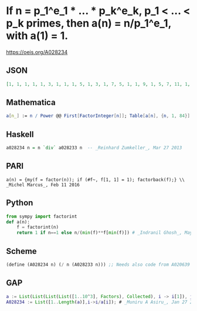# If n \= p\_1^e\_1 \* \.\.\. \* p\_k^e\_k, p\_1 < \.\.\. < p\_k primes, then a\(n\) \= n/p\_1^e\_1, with a\(1\) \= 1\.
https://oeis.org/A028234
## JSON
```JSON
[1, 1, 1, 1, 1, 3, 1, 1, 1, 5, 1, 3, 1, 7, 5, 1, 1, 9, 1, 5, 7, 11, 1, 3, 1, 13, 1, 7, 1, 15, 1, 1, 11, 17, 7, 9, 1, 19, 13, 5, 1, 21, 1, 11, 5, 23, 1, 3, 1, 25, 17, 13, 1, 27, 11, 7, 19, 29, 1, 15, 1, 31, 7, 1, 13, 33, 1, 17, 23, 35, 1, 9, 1, 37, 25, 19, 11, 39, 1, 5, 1, 41, 1, 21]
```
## Mathematica
```Mathematica
a[n_] := n / Power @@ First[FactorInteger[n]]; Table[a[n], {n, 1, 84}] (* _Jean-François Alcover_, Jun 12 2012 *)
```
## Haskell
```Haskell
a028234 n = n `div` a028233 n  -- _Reinhard Zumkeller_, Mar 27 2013
```
## PARI
```PARI
a(n) = {my(f = factor(n)); if (#f~, f[1, 1] = 1); factorback(f);} \\ _Michel Marcus_, Feb 11 2016
```
## Python
```Python
from sympy import factorint
def a(n):
    f = factorint(n)
    return 1 if n==1 else n/(min(f)**f[min(f)]) # _Indranil Ghosh_, May 12 2017
```
## Scheme
```Scheme
(define (A028234 n) (/ n (A028233 n))) ;; Needs also code from A020639 and A028233. - _Antti Karttunen_, May 29 2017
```
## GAP
```GAP
a := List(List(List(List([1..10^3], Factors), Collected), i -> i[1]), j -> j[1]^j[2]);;
A028234 := List([1..Length(a)],i->i/a[i]); # _Muniru A Asiru_, Jan 27 2018
```
